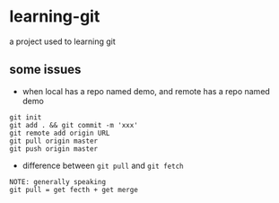 # learning-git
a project used to learning git
## some issues
* when local has a repo named demo, and remote has a repo named demo
```
git init
git add . && git commit -m 'xxx'
git remote add origin URL
git pull origin master
git push origin master
``` 
* difference between `git pull` and `git fetch`
```
NOTE: generally speaking
git pull = get fecth + get merge
```
